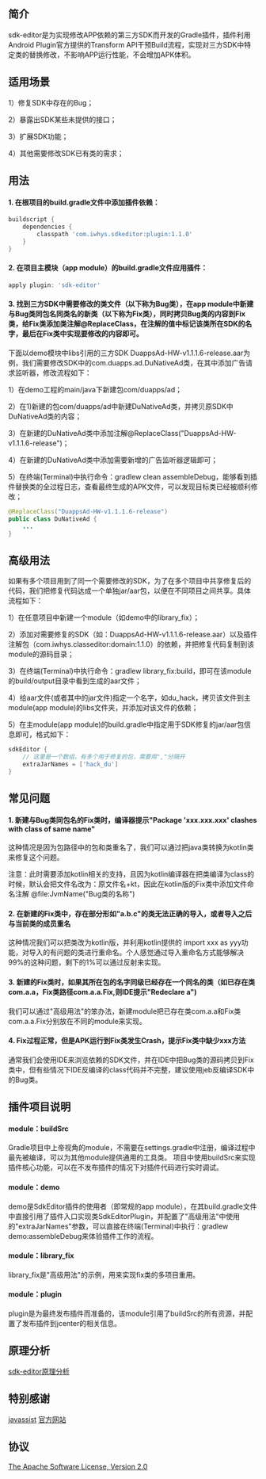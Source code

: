 ## 简介
sdk-editor是为实现修改APP依赖的第三方SDK而开发的Gradle插件，插件利用Android Plugin官方提供的Transform API干预Build流程，实现对三方SDK中特定类的替换修改，不影响APP运行性能，不会增加APK体积。
## 适用场景
1）修复SDK中存在的Bug；

2）暴露出SDK某些未提供的接口；

3）扩展SDK功能；

4）其他需要修改SDK已有类的需求；
## 用法
#### 1. 在根项目的build.gradle文件中添加插件依赖：
```gradle
buildscript {
    dependencies {
        classpath 'com.iwhys.sdkeditor:plugin:1.1.0'
    }
}
```
#### 2. 在项目主模块（app module）的build.gradle文件应用插件：
```gradle
apply plugin: 'sdk-editor'
```
#### 3. 找到三方SDK中需要修改的类文件（以下称为Bug类），在app module中新建与Bug类同包名同类名的新类（以下称为Fix类），同时拷贝Bug类的内容到Fix类，给Fix类添加类注解@ReplaceClass，在注解的值中标记该类所在SDK的名字，最后在Fix类中实现要修改的内容即可。

下面以demo模块中libs引用的三方SDK DuappsAd-HW-v1.1.1.6-release.aar为例，我们需要修改SDK中的com.duapps.ad.DuNativeAd类，在其中添加广告请求监听器，修改流程如下：

1）在demo工程的main/java下新建包com/duapps/ad；

2）在1)新建的包com/duapps/ad中新建DuNativeAd类，并拷贝原SDK中DuNativeAd类的内容；

3）在新建的DuNativeAd类中添加注解@ReplaceClass("DuappsAd-HW-v1.1.1.6-release")；

4）在新建的DuNativeAd类中添加需要新增的广告监听器逻辑即可；

5）在终端(Terminal)中执行命令：gradlew clean assembleDebug，能够看到插件替换类的全过程日志，查看最终生成的APK文件，可以发现目标类已经被顺利修改；
```java
@ReplaceClass("DuappsAd-HW-v1.1.1.6-release")
public class DuNativeAd {
    ...
}
```
## 高级用法
如果有多个项目用到了同一个需要修改的SDK，为了在多个项目中共享修复后的代码，我们把修复代码达成一个单独jar/aar包，以便在不同项目之间共享。具体流程如下：

1）在任意项目中新建一个module（如demo中的library_fix）；

2）添加对需要修复的SDK（如：DuappsAd-HW-v1.1.1.6-release.aar）以及插件注解包（com.iwhys.classeditor:domain:1.1.0）的依赖，并把修复代码复制到该module的源码目录；

3）在终端(Terminal)中执行命令：gradlew library_fix:build，即可在该module的build/output目录中看到生成的aar文件；

4）给aar文件(或者其中的jar文件)指定一个名字，如du_hack，拷贝该文件到主module(app module)的libs文件夹，并添加对该文件的依赖；

5）在主module(app module)的build.gradle中指定用于SDK修复的jar/aar包信息即可，格式如下：
```gradle
sdkEditor {
    // 这里是一个数组，有多个用于修复的包，需要用","分隔开
    extraJarNames = ['hack_du']
}
```
## 常见问题
#### 1. 新建与Bug类同包名的Fix类时，编译器提示"Package 'xxx.xxx.xxx' clashes with class of same name"
这种情况是因为包路径中的包和类重名了，我们可以通过把java类转换为kotlin类来修复这个问题。

注意：此时需要添加kotlin相关的支持，且因为kotlin编译器在把类编译为class的时候，默认会把文件名改为：原文件名+kt，因此在kotlin版的Fix类中添加文件命名注解 @file:JvmName("Bug类的名称")
#### 2. 在新建的Fix类中，存在部分形如"a.b.c"的类无法正确的导入，或者导入之后与当前类的成员重名
这种情况我们可以把类改为kotlin版，并利用kotlin提供的 import xxx as yyy功能，对导入的有问题的类进行重命名。个人感觉通过导入重命名方式能够解决99%的这种问题，剩下的1%可以通过反射来实现。
#### 3. 新建的Fix类时，如果其所在包的名字同级已经存在一个同名的类（如已存在类com.a.a，Fix类路径com.a.a.Fix,则IDE提示"Redeclare a")
我们可以通过"高级用法"的笨办法，新建module把已存在类com.a.a和Fix类com.a.a.Fix分别放在不同的module来实现。
#### 4. Fix过程正常，但是APK运行到Fix类发生Crash，提示Fix类中缺少xxx方法
通常我们会使用IDE来浏览依赖的SDK文件，并在IDE中把Bug类的源码拷贝到Fix类中，但有些情况下IDE反编译的class代码并不完整，建议使用jeb反编译SDK中的Bug类。
## 插件项目说明
#### module：buildSrc
Gradle项目中上帝视角的module，不需要在settings.gradle中注册，编译过程中最先被编译，可以为其他module提供通用的工具类。
项目中使用buildSrc来实现插件核心功能，可以在不发布插件的情况下对插件代码进行实时调试。
#### module：demo
demo是SdkEditor插件的使用者（即常规的app module），在其build.gradle文件中直接引用了插件入口实现类SdkEditorPlugin，并配置了"高级用法"中使用的"extraJarNames"参数，可以直接在终端(Terminal)中执行：gradlew demo:assembleDebug来体验插件工作的流程。
#### module：library_fix
library_fix是"高级用法"的示例，用来实现fix类的多项目重用。
#### module：plugin
plugin是为最终发布插件而准备的，该module引用了buildSrc的所有资源，并配置了发布插件到jcenter的相关信息。
## 原理分析
[sdk-editor原理分析](sdk-editor原理分析.md)
## 特别感谢
[javassist](https://github.com/jboss-javassist/javassist) [官方网站](http://www.javassist.org)
## 协议
[The Apache Software License, Version 2.0](http://www.apache.org/licenses/LICENSE-2.0.txt)
